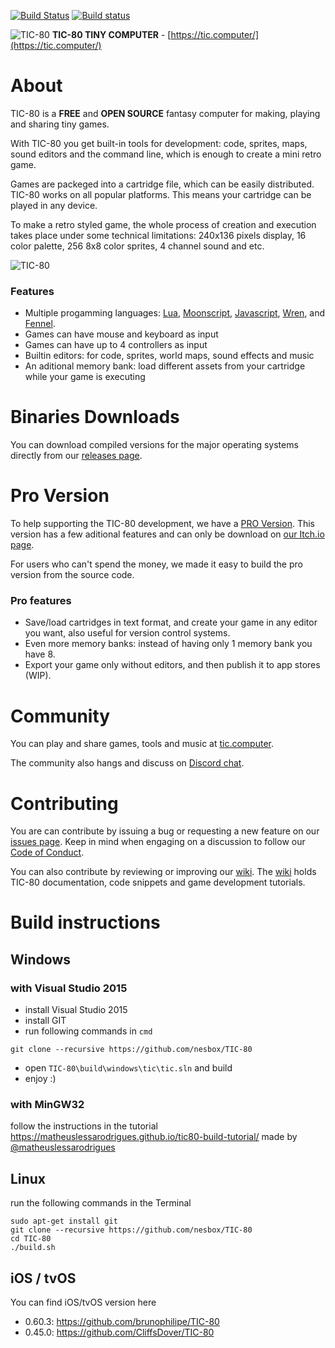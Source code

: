 [![Build Status](https://travis-ci.org/nesbox/TIC-80.svg?branch=master)](https://travis-ci.org/nesbox/TIC-80)
[![Build status](https://ci.appveyor.com/api/projects/status/p88qqkn48lbjwpmy/branch/master?svg=true)](https://ci.appveyor.com/project/nesbox/tic-80)

![TIC-80](https://tic.computer/img/logo64.png)
**TIC-80 TINY COMPUTER** - [https://tic.computer/](https://tic.computer/)

# About
TIC-80 is a **FREE** and **OPEN SOURCE** fantasy computer for making, playing and sharing tiny games.

With TIC-80 you get built-in tools for development: code, sprites, maps, sound editors and the command line, which is enough to create a mini retro game.

Games are packeged into a cartridge file, which can be easily distributed. TIC-80 works on all popular platforms. This means your cartridge can be played in any device.

To make a retro styled game, the whole process of creation and execution takes place under some technical limitations: 240x136 pixels display, 16 color palette, 256 8x8 color sprites, 4 channel sound and etc.

![TIC-80](https://user-images.githubusercontent.com/1101448/29687467-3ddc432e-8925-11e7-8156-5cec3700cc04.gif)

### Features
- Multiple progamming languages: [Lua](https://www.lua.org),
  [Moonscript](https://moonscript.org),
  [Javascript](https://developer.mozilla.org/en-US/docs/Web/JavaScript),
  [Wren](http://wren.io/), and [Fennel](https://fennel-lang.org).
- Games can have mouse and keyboard as input
- Games can have up to 4 controllers as input
- Builtin editors: for code, sprites, world maps, sound effects and music
- An aditional memory bank: load different assets from your cartridge while your game is executing

# Binaries Downloads
You can download compiled versions for the major operating systems directly from our [releases page](https://github.com/nesbox/TIC-80/releases).

# Pro Version
To help supporting the TIC-80 development, we have a [PRO Version](https://nesbox.itch.io/tic).
This version has a few aditional features and can only be download on [our Itch.io page](https://nesbox.itch.io/tic).

For users who can't spend the money, we made it easy to build the pro version from the source code.

### Pro features

- Save/load cartridges in text format, and create your game in any editor you want, also useful for version control systems.
- Even more memory banks: instead of having only 1 memory bank you have 8.
- Export your game only without editors, and then publish it to app stores (WIP).

# Community
You can play and share games, tools and music at [tic.computer](https://tic.computer/play).

The community also hangs and discuss on [Discord chat](https://discord.gg/DkD73dP).

# Contributing
You are can contribute by issuing a bug or requesting a new feature on our [issues page](https://github.com/nesbox/tic.computer/issues).
Keep in mind when engaging on a discussion to follow our [Code of Conduct](https://github.com/nesbox/TIC-80/blob/master/CODE_OF_CONDUCT.md).

You can also contribute by reviewing or improving our [wiki](https://github.com/nesbox/tic.computer/wiki).
The [wiki](https://github.com/nesbox/tic.computer/wiki) holds TIC-80 documentation, code snippets and game development tutorials.

# Build instructions

## Windows
### with Visual Studio 2015
- install Visual Studio 2015
- install GIT
- run following commands in `cmd`
```
git clone --recursive https://github.com/nesbox/TIC-80
```
- open `TIC-80\build\windows\tic\tic.sln` and build
- enjoy :)

### with MinGW32
follow the instructions in the tutorial https://matheuslessarodrigues.github.io/tic80-build-tutorial/
made by [@matheuslessarodrigues](https://github.com/matheuslessarodrigues)

## Linux
run the following commands in the Terminal
```
sudo apt-get install git 
git clone --recursive https://github.com/nesbox/TIC-80
cd TIC-80
./build.sh
```

## iOS / tvOS
You can find iOS/tvOS version here 
- 0.60.3: https://github.com/brunophilipe/TIC-80
- 0.45.0: https://github.com/CliffsDover/TIC-80
